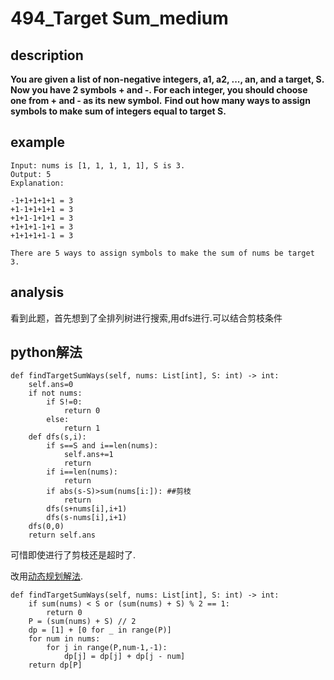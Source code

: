 # 494_Target Sum_medium

## description

**You are given a list of non-negative integers, a1, a2, ..., an, and a target, S. Now you have 2 symbols + and -. For each integer, you should choose one from + and - as its new symbol.**
**Find out how many ways to assign symbols to make sum of integers equal to target S.**  

## example

```
Input: nums is [1, 1, 1, 1, 1], S is 3. 
Output: 5
Explanation: 

-1+1+1+1+1 = 3
+1-1+1+1+1 = 3
+1+1-1+1+1 = 3
+1+1+1-1+1 = 3
+1+1+1+1-1 = 3

There are 5 ways to assign symbols to make the sum of nums be target 3.
```

## analysis

看到此题，首先想到了全排列树进行搜索,用dfs进行.可以结合剪枝条件

## python解法

```
def findTargetSumWays(self, nums: List[int], S: int) -> int:
    self.ans=0
    if not nums:
        if S!=0:
            return 0
        else:
            return 1
    def dfs(s,i):
        if s==S and i==len(nums):
            self.ans+=1
            return
        if i==len(nums):
            return
        if abs(s-S)>sum(nums[i:]): ##剪枝
            return
        dfs(s+nums[i],i+1)
        dfs(s-nums[i],i+1)
    dfs(0,0)
    return self.ans
```

可惜即使进行了剪枝还是超时了.

改用[动态规划解法](https://blog.csdn.net/mine_song/article/details/70216562?utm_source=copy).
```
def findTargetSumWays(self, nums: List[int], S: int) -> int:
    if sum(nums) < S or (sum(nums) + S) % 2 == 1: 
        return 0
    P = (sum(nums) + S) // 2
    dp = [1] + [0 for _ in range(P)]
    for num in nums:
        for j in range(P,num-1,-1):
            dp[j] = dp[j] + dp[j - num]
    return dp[P]
```